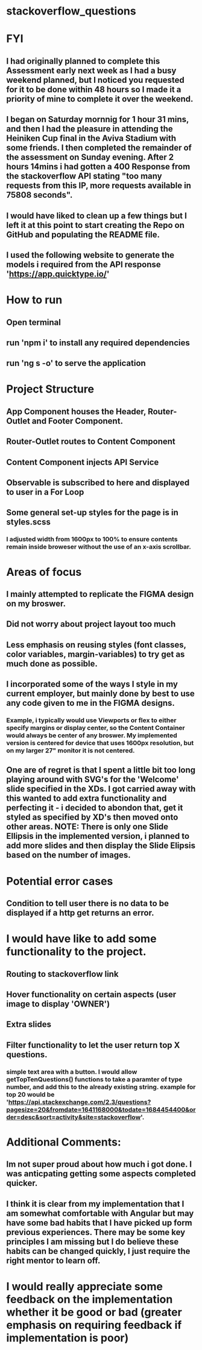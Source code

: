# stackoverflow_questions

# FYI
## I had originally planned to complete this Assessment early next week as I had a busy weekend planned, but I noticed you requested for it to be done within 48 hours so I made it a priority of mine to complete it over the weekend.
## I began on Saturday mornnig for 1 hour 31 mins, and then I had the pleasure in attending the Heiniken Cup final in the Aviva Stadium with some friends. I then completed the remainder of the assessment on Sunday evening. After 2 hours 14mins i had gotten a 400 Response from the stackoverflow API stating "too many requests from this IP, more requests available in 75808 seconds".
## I would have liked to clean up a few things but I left it at this point to start creating the Repo on GitHub and populating the README file.
## I used the following website to generate the models i required from the API response 'https://app.quicktype.io/'

# How to run
## Open terminal
## run 'npm i' to install any required dependencies
## run 'ng s -o' to serve the application

# Project Structure
## App Component houses the Header, Router-Outlet and Footer Component.
## Router-Outlet routes to Content Component
## Content Component injects API Service
## Observable is subscribed to here and displayed to user in a For Loop
## Some general set-up styles for the page is in styles.scss
### I adjusted width from 1600px to 100% to ensure contents remain inside broweser without the use of an x-axis scrollbar.

# Areas of focus
## I mainly attempted to replicate the FIGMA design on my broswer.
## Did not worry about project layout too much
## Less emphasis on reusing styles (font classes, color variables, margin-variables) to try get as much done as possible.
## I incorporated some of the ways I style in my current employer, but mainly done by best to use any code given to me in the FIGMA designs.
### Example, i typically would use Viewports or flex to either specify margins or display center, so the Content Container would always be center of any broswer. My implemented version is centered for device that uses 1600px resolution, but on my larger 27" monitor it is not centered.
## One are of regret is that I spent a little bit too long playing around with SVG's for the 'Welcome' slide specified in the XDs. I got carried away with this wanted to add extra functionality and perfecting it - i decided to abondon that, get it styled as specified by XD's then moved onto other areas. NOTE: There is only one Slide Ellipsis in the implemented version, i planned to add more slides and then display the Slide Elipsis based on the number of images.

# Potential error cases
## Condition to tell user there is no data to be displayed if a http get returns an error.

# I would have like to add some functionality to the project.
## Routing to stackoverflow link
## Hover functionality on certain aspects (user image to display 'OWNER')
## Extra slides
## Filter functionality to let the user return top X questions.
### simple text area with a button. I would allow getTopTenQuestions() functions to take a paramter of type number, and add this to the already existing string. example for top 20 would be 'https://api.stackexchange.com/2.3/questions?pagesize=20&fromdate=1641168000&todate=1684454400&order=desc&sort=activity&site=stackoverflow'.


# Additional Comments:
## Im not super proud about how much i got done. I was anticpating getting some aspects completed quicker.
## I think it is clear from my implementation that I am somewhat comfortable with Angular but may have some bad habits that I have picked up form previous experiences. There may be some key principles I am missing but I do believe these habits can be changed quickly, I just require the right mentor to learn off.

# I would really appreciate some feedback on the implementation whether it be good or bad (greater emphasis on requiring feedback if implementation is poor)



